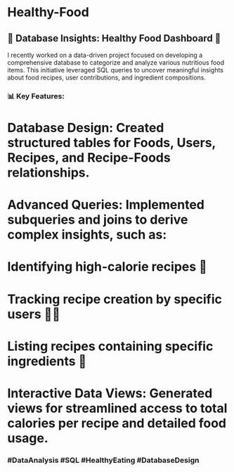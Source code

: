 # Healthy-Food
## 🚀 Database Insights: Healthy Food Dashboard 🥗

I recently worked on a data-driven project focused on developing a comprehensive database to categorize and analyze various nutritious food items. This initiative leveraged SQL queries to uncover meaningful insights about food recipes, user contributions, and ingredient compositions.
### 📊 Key Features:

# Database Design: Created structured tables for Foods, Users, Recipes, and Recipe-Foods relationships.
# Advanced Queries: Implemented subqueries and joins to derive complex insights, such as:
# Identifying high-calorie recipes 🍰
# Tracking recipe creation by specific users 👩‍🍳
# Listing recipes containing specific ingredients 🌿
# Interactive Data Views: Generated views for streamlined access to total calories per recipe and detailed food usage.
### #DataAnalysis #SQL #HealthyEating #DatabaseDesign
